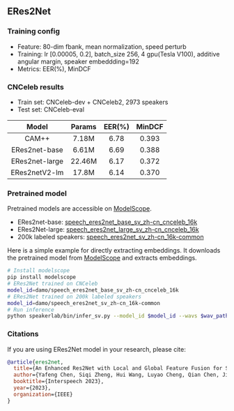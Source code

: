 ## ERes2Net

### Training config
- Feature: 80-dim fbank, mean normalization, speed perturb
- Training: lr [0.00005, 0.2], batch_size 256, 4 gpu(Tesla V100), additive angular margin, speaker embeddding=192
- Metrics: EER(%), MinDCF

### CNCeleb results
- Train set: CNCeleb-dev + CNCeleb2, 2973 speakers
- Test set: CNCeleb-eval

| Model | Params | EER(%) | MinDCF |
|:-----:|:------:|:------:|:------:|
| CAM++ | 7.18M  | 6.78 | 0.393 |
| ERes2net-base | 6.61M  | 6.69 | 0.388 |
| ERes2net-large | 22.46M  | 6.17 | 0.372 |
| ERes2netV2-lm | 17.8M  | 6.14 | 0.370 |

### Pretrained model
Pretrained models are accessible on [ModelScope](https://www.modelscope.cn/models?page=1&tasks=speaker-verification&type=audio).

- ERes2net-base: [speech_eres2net_base_sv_zh-cn_cnceleb_16k](https://modelscope.cn/models/damo/speech_eres2net_base_sv_zh-cn_cnceleb_16k/summary)
- ERes2Net-large: [speech_eres2net_large_sv_zh-cn_cnceleb_16k](https://modelscope.cn/models/damo/speech_eres2net_large_sv_zh-cn_cnceleb_16k/summary)
- 200k labeled speakers: [speech_eres2net_sv_zh-cn_16k-common](https://modelscope.cn/models/damo/speech_eres2net_sv_zh-cn_16k-common/summary)

Here is a simple example for directly extracting embeddings. It downloads the pretrained model from [ModelScope](https://www.modelscope.cn/models?page=1&tasks=speaker-verification&type=audio) and extracts embeddings.
``` sh
# Install modelscope
pip install modelscope
# ERes2Net trained on CNCeleb
model_id=damo/speech_eres2net_base_sv_zh-cn_cnceleb_16k
# ERes2Net trained on 200k labeled speakers
model_id=damo/speech_eres2net_sv_zh-cn_16k-common
# Run inference
python speakerlab/bin/infer_sv.py --model_id $model_id --wavs $wav_path
```

### Citations
If you are using ERes2Net model in your research, please cite: 
```BibTeX
@article{eres2net,
  title={An Enhanced Res2Net with Local and Global Feature Fusion for Speaker Verification},
  author={Yafeng Chen, Siqi Zheng, Hui Wang, Luyao Cheng, Qian Chen, Jiajun Qi},
  booktitle={Interspeech 2023},
  year={2023},
  organization={IEEE}
}
```
